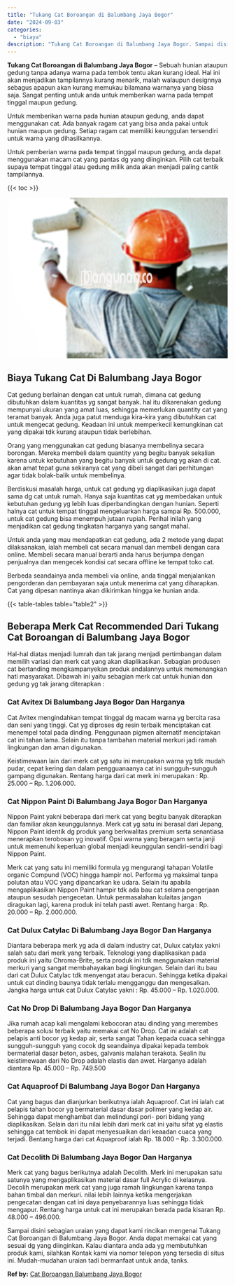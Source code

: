 ```yaml
---
title: "Tukang Cat Boroangan di Balumbang Jaya Bogor"
date: "2024-09-03"
categories: 
  - "biaya"
description: "Tukang Cat Boroangan di Balumbang Jaya Bogor. Sampai disini sebagian uraian yang dapat kami rincikan mengenai Tukang Cat Boroangan di Balumbang Jaya Bogor. A..."
---
```


**Tukang Cat Boroangan di Balumbang Jaya Bogor** – Sebuah hunian ataupun gedung tanpa adanya warna pada tembok tentu akan kurang ideal. Hal ini akan menjadikan tampilannya kurang menarik, malah walaupun designnya sebagus apapun akan kurang memukau bilamana warnanya yang biasa saja. Sangat penting untuk anda untuk memberikan warna pada tempat tinggal maupun gedung.

Untuk memberikan warna pada hunian ataupun gedung, anda dapat menggunakan cat. Ada banyak ragam cat yang bisa anda pakai untuk hunian maupun gedung. Setiap ragam cat memiliki keunggulan tersendiri untuk warna yang dihasilkannya.

Untuk pemberian warna pada tempat tinggal maupun gedung, anda dapat menggunakan macam cat yang pantas dg yang diinginkan. Pilih cat terbaik supaya tempat tinggal atau gedung milik anda akan menjadi paling cantik tampilannya.

{{< toc >}}

![Tukang Cat Boroangan di Balumbang Jaya Bogor](/images/jasa-cat-murah23.png)

## Biaya Tukang Cat Di Balumbang Jaya Bogor

Cat gedung berlainan dengan cat untuk rumah, dimana cat gedung dibutuhkan dalam kuantitas yg sangat banyak. hal itu dikarenakan gedung mempunyai ukuran yang amat luas, sehingga memerlukan quantity cat yang teramat banyak. Anda juga patut menduga kira-kira yang dibutuhkan cat untuk mengecat gedung. Keadaan ini untuk memperkecil kemungkinan cat yang dipakai tdk kurang ataupun tidak berlebihan.

Orang yang menggunakan cat gedung biasanya membelinya secara borongan. Mereka membeli dalam quantity yang begitu banyak sekalian karena untuk kebutuhan yang begitu banyak untuk gedung yg akan di cat. akan amat tepat guna sekiranya cat yang dibeli sangat dari perhitungan agar tidak bolak-balik untuk membelinya.

Berdiskusi masalah harga, untuk cat gedung yg diaplikasikan juga dapat sama dg cat untuk rumah. Hanya saja kuantitas cat yg membedakan untuk kebutuhan gedung yg lebih luas diperbandingkan dengan hunian. Seperti halnya cat untuk tempat tinggal mengeluarkan harga sampai Rp. 500.000, untuk cat gedung bisa menempuh jutaan rupiah. Perihal inilah yang menjadikan cat gedung tingkatan harganya yang sangat mahal.

Untuk anda yang mau mendapatkan cat gedung, ada 2 metode yang dapat dilaksanakan, ialah membeli cat secara manual dan membeli dengan cara online. Membeli secara manual berarti anda harus berjumpa dengan penjualnya dan mengecek kondisi cat secara offline ke tempat toko cat.

Berbeda seandainya anda membeli via online, anda tinggal menjalankan pengorderan dan pembayaran saja untuk menerima cat yang diharapkan. Cat yang dipesan nantinya akan dikirimkan hingga ke hunian anda.

{{< table-tables table="table2" >}}

## Beberapa Merk Cat Recommended Dari Tukang Cat Boroangan di Balumbang Jaya Bogor

Hal-hal diatas menjadi lumrah dan tak jarang menjadi pertimbangan dalam memilih variasi dan merk cat yang akan diaplikasikan. Sebagian produsen cat bertanding mengkampanyekan produk andalannya untuk memenangkan hati masyarakat. Dibawah ini yaitu sebagian merk cat untuk hunian dan gedung yg tak jarang diterapkan :

### Cat Avitex Di Balumbang Jaya Bogor Dan Harganya

Cat Avitex mengindahkan tempat tinggal dg macam warna yg bercita rasa dan seni yang tinggi. Cat yg diproses dg resin terbaik menciptakan cat menempel total pada dinding. Penggunaan pigmen alternatif menciptakan cat ini tahan lama. Selain itu tanpa tambahan material merkuri jadi ramah lingkungan dan aman digunakan.

Keistimewaan lain dari merk cat yg satu ini merupakan warna yg tdk mudah pudar, cepat kering dan dalam pengguanaanya cat ini sungguh-sungguh gampang digunakan. Rentang harga dari cat merk ini merupakan : Rp. 25.000 – Rp. 1.206.000.

### Cat Nippon Paint Di Balumbang Jaya Bogor Dan Harganya

Nippon Paint yakni beberapa dari merk cat yang begitu banyak diterapkan dan familiar akan keunggulannya. Merk cat yg satu ini berasal dari Jepang, Nippon Paint identik dg produk yang berkwalitas premium serta senantiasa menerapkan terobosan yg inovatif. Opsi warna yang beragam serta janji untuk memenuhi keperluan global menjadi keunggulan sendiri-sendiri bagi Nippon Paint.

Merk cat yang satu ini memiliki formula yg mengurangi tahapan Volatile organic Compund (VOC) hingga hampir nol. Performa yg maksimal tanpa polutan atau VOC yang dipancarkan ke udara. Selain itu apabila mengaplikasikan Nippon Paint hampir tdk ada bau cat selama pengerjaan ataupun sesudah pengecetan. Untuk permasalahan kulaitas jangan diragukan lagi, karena produk ini telah pasti awet. Rentang harga : Rp. 20.000 – Rp. 2.000.000.

### Cat Dulux Catylac Di Balumbang Jaya Bogor Dan Harganya

Diantara beberapa merk yg ada di dalam industry cat, Dulux catylax yakni salah satu dari merk yang terbaik. Teknologi yang diaplikasikan pada produk ini yaitu Chroma-Brite, serta produk ini tdk menggunakan material merkuri yang sangat membahayakan bagi lingkungan. Selain dari itu bau dari cat Dulux Catylac tdk menyengat atau beracun. Sehingga ketika dipakai untuk cat dinding baunya tidak terlalu mengganggu dan mengesalkan. Jangka harga untuk cat Dulux Catylac yakni : Rp. 45.000 – Rp. 1.020.000.

### Cat No Drop Di Balumbang Jaya Bogor Dan Harganya

Jika rumah acap kali mengalami kebocoran atau dinding yang merembes beberapa solusi terbaik yaitu memakai cat No Drop. Cat ini adalah cat pelapis anti bocor yg kedap air, serta sangat Tahan kepada cuaca sehingga sungguh-sungguh yang cocok dg seandainya dipakai kepada tembok bermaterial dasar beton, asbes, galvanis malahan terakota. Sealin itu keistimewaan dari No Drop adalah elastis dan awet. Harganya adalah diantara Rp. 45.000 – Rp. 749.500

### Cat Aquaproof Di Balumbang Jaya Bogor Dan Harganya

Cat yang bagus dan dianjurkan berikutnya ialah Aquaproof. Cat ini ialah cat pelapis tahan bocor yg bermaterial dasar dasar polimer yang kedap air. Sehingga dapat menghambat dan melindungi pori- pori bidang yang diaplikasikan. Selain dari itu nilai lebih dari merk cat ini yaitu sifat yg elastis sehingga cat tembok ini dapat menyesuaikan dari keaadan cuaca yang terjadi. Bentang harga dari cat Aquaproof ialah Rp. 18.000 – Rp. 3.300.000.

### Cat Decolith Di Balumbang Jaya Bogor Dan Harganya

Merk cat yang bagus berikutnya adalah Decolith. Merk ini merupakan satu satunya yang mengaplikasikan material dasar full Acrylic di kelasnya. Decolih merupakan merk cat yang juga ramah lingkungan karena tanpa bahan timbal dan merkuri. nilai lebih lainnya ketika mengerjakan pengecatan dengan cat ini daya penyebarannya luas sehingga tidak mengapur. Rentang harga untuk cat ini merupakan berada pada kisaran Rp. 48.000 – 496.000.

Sampai disini sebagian uraian yang dapat kami rincikan mengenai Tukang Cat Boroangan di Balumbang Jaya Bogor. Anda dapat memakai cat yang sesuai dg yang diinginkan. Kalau diantara anda ada yg membutuhkan produk kami, silahkan Kontak kami via nomor telepon yang tersedia di situs ini. Mudah-mudahan uraian tadi bermanfaat untuk anda, tanks.

**Ref by:** [Cat Boroangan Balumbang Jaya Bogor](https://id.wikipedia.org/wiki/Cat)
